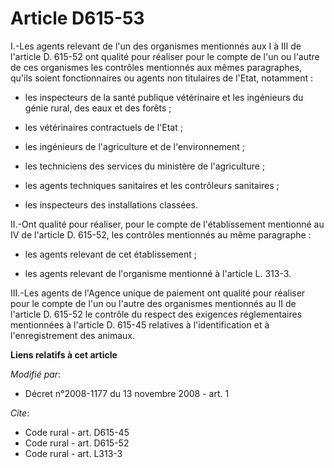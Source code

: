 # Article D615-53

I.-Les agents relevant de l'un des organismes mentionnés aux I à III de l'article D. 615-52 ont qualité pour réaliser pour le
compte de l'un ou l'autre de ces organismes les contrôles mentionnés aux mêmes paragraphes, qu'ils soient fonctionnaires ou
agents non titulaires de l'Etat, notamment :

- les inspecteurs de la santé publique vétérinaire et les ingénieurs du génie rural, des eaux et des forêts ;

- les vétérinaires contractuels de l'Etat ;

- les ingénieurs de l'agriculture et de l'environnement ;

- les techniciens des services du ministère de l'agriculture ;

- les agents techniques sanitaires et les contrôleurs sanitaires ;

- les inspecteurs des installations classées. 

II.-Ont qualité pour réaliser, pour le compte de l'établissement mentionné au IV de l'article D. 615-52, les contrôles
mentionnés au même paragraphe :

- les agents relevant de cet établissement ;

- les agents relevant de l'organisme mentionné à l'article L. 313-3. 

III.-Les agents de l'Agence unique de paiement ont qualité pour réaliser pour le compte de l'un ou l'autre des organismes
mentionnés au II de l'article D. 615-52 le contrôle du respect des exigences réglementaires mentionnées à l'article D. 615-45
relatives à l'identification et à l'enregistrement des animaux.

**Liens relatifs à cet article**

_Modifié par_:

  - Décret n°2008-1177 du 13 novembre 2008 - art. 1

_Cite_:

  - Code rural - art. D615-45
  - Code rural - art. D615-52
  - Code rural - art. L313-3
